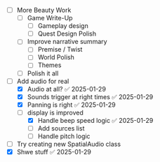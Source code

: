 - [ ] More Beauty Work
	- [ ] Game Write-Up
		- [ ] Gameplay design 
		- [ ] Quest Design Polish 
	- [ ] Improve narrative summary
		- [ ] Premise / Twist 
		- [ ] World Polish
		- [ ] Themes 
	- [ ] Polish it all
- [ ] Add audio for real 
	- [x] Audio at all? ✅ 2025-01-29
	- [x] Sounds trigger at right times ✅ 2025-01-29
	- [x] Panning is right ✅ 2025-01-29
	- [ ] display is improved 
		- [x] Handle beep speed logic ✅ 2025-01-29
		- [ ] Add sources list 
		- [ ] Handle pitch logic 
- [ ] Try creating new SpatialAudio class 
- [x] Shwe stuff ✅ 2025-01-29